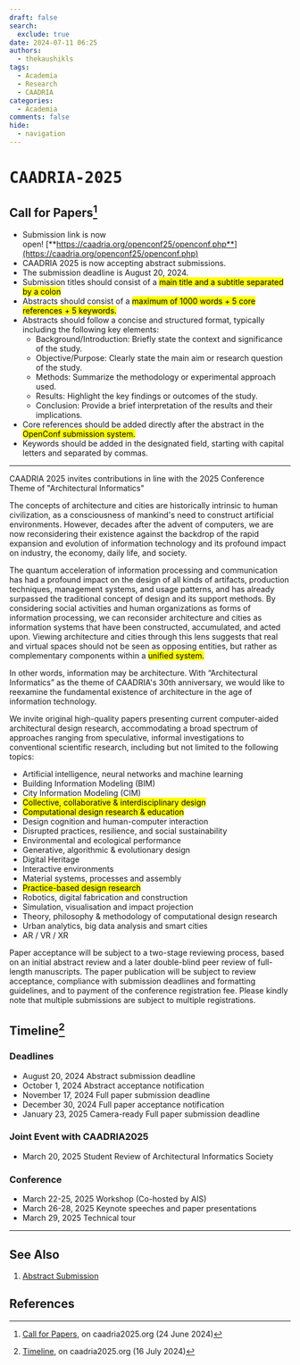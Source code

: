 ```yaml
---
draft: false
search:
  exclude: true
date: 2024-07-11 06:25
authors:
  - thekaushikls
tags:
  - Academia
  - Research
  - CAADRIA
categories:
  - Academia
comments: false
hide:
  - navigation
---
```

<!-- more -->
# <kbd> CAADRIA-2025 </kbd>

## Call for Papers[^1]

- Submission link is now open! [**https://caadria.org/openconf25/openconf.php**](https://caadria.org/openconf25/openconf.php)
- CAADRIA 2025 is now accepting abstract submissions.
- The submission deadline is August 20, 2024.
- Submission titles should consist of a <mark>main title and a subtitle separated by a colon</mark>
- Abstracts should consist of a <mark>maximum of 1000 words + 5 core references + 5 keywords.</mark>
- Abstracts should follow a concise and structured format, typically including the following key elements:
    - Background/Introduction: Briefly state the context and significance of the study.
    - Objective/Purpose: Clearly state the main aim or research question of the study.
    - Methods: Summarize the methodology or experimental approach used.
    - Results: Highlight the key findings or outcomes of the study.
    - Conclusion: Provide a brief interpretation of the results and their implications.
- Core references should be added directly after the abstract in the <mark>OpenConf submission system.</mark>    
- Keywords should be added in the designated field, starting with capital letters and separated by commas.

--- 

CAADRIA 2025 invites contributions in line with the 2025 Conference Theme of "Architectural Informatics"

The concepts of architecture and cities are historically intrinsic to human civilization, as a consciousness of mankind's need to construct artificial environments. However, decades after the advent of computers, we are now reconsidering their existence against the backdrop of the rapid expansion and evolution of information technology and its profound impact on industry, the economy, daily life, and society.

The quantum acceleration of information processing and communication has had a profound impact on the design of all kinds of artifacts, production techniques, management systems, and usage patterns, and has already surpassed the traditional concept of design and its support methods. By considering social activities and human organizations as forms of information processing, we can reconsider architecture and cities as information systems that have been constructed, accumulated, and acted upon. Viewing architecture and cities through this lens suggests that real and virtual spaces should not be seen as opposing entities, but rather as complementary components within a <mark>unified system.</mark>

In other words, information may be architecture. With “Architectural Informatics” as the theme of CAADRIA's 30th anniversary, we would like to reexamine the fundamental existence of architecture in the age of information technology.

​We invite original high-quality papers presenting current computer-aided architectural design research, accommodating a broad spectrum of approaches ranging from speculative, informal investigations to conventional scientific research, including but not limited to the following topics:

- Artificial intelligence, neural networks and machine learning
- Building Information Modeling (BIM)
- City Information Modeling (CIM)
- <mark>Collective, collaborative & interdisciplinary design</mark>
- <mark>Computational design research & education</mark>
- Design cognition and human-computer interaction
- Disrupted practices, resilience, and social sustainability
- Environmental and ecological performance
- Generative, algorithmic & evolutionary design
- Digital Heritage
- Interactive environments
- Material systems, processes and assembly
- <mark>Practice-based design research</mark>
- Robotics, digital fabrication and construction
- Simulation, visualisation and impact projection
- Theory, philosophy & methodology of computational design research
- Urban analytics, big data analysis and smart cities
- AR / VR / XR

Paper acceptance will be subject to a two-stage reviewing process, based on an initial abstract review and a later double-blind peer review of full-length manuscripts. The paper publication will be subject to review acceptance, compliance with submission deadlines and formatting guidelines, and to payment of the conference registration fee. Please kindly note that multiple submissions are subject to multiple registrations.

## Timeline[^2]

### ​Deadlines
- August 20, 2024 Abstract submission deadline
- October 1, 2024 Abstract acceptance notification
- November 17, 2024 Full paper submission deadline
- December 30, 2024 Full paper acceptance notification
- January 23, 2025 Camera-ready Full paper submission deadline
    
### Joint Event with CAADRIA2025
- March 20, 2025 Student Review of Architectural Informatics Society

### Conference
- March 22-25, 2025 Workshop (Co-hosted by AIS)
- March 26-28, 2025 Keynote speeches and paper presentations
- March 29, 2025 Technical tour

---
## See Also
1. [Abstract Submission](Abstract.md)
## References

[^1]: [Call for Papers](https://www.caadria2025.org/call-for-papers), on caadria2025.org (24 June 2024)
[^2]: [Timeline](https://www.caadria2025.org/timeline), on caadria2025.org (16 July 2024)